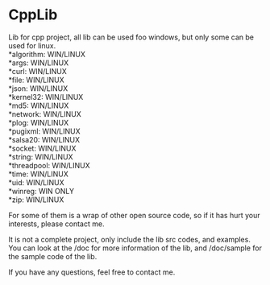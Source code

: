 # CppLib
Lib for cpp project, all lib can be used foo windows, but only some can be used for linux.<br/>
*algorithm: WIN/LINUX<br/>
*args: WIN/LINUX<br/>
*curl: WIN/LINUX<br/>
*file: WIN/LINUX<br/>
*json: WIN/LINUX<br/>
*kernel32: WIN/LINUX<br/>
*md5: WIN/LINUX<br/>
*network: WIN/LINUX<br/>
*plog: WIN/LINUX<br/>
*pugixml: WIN/LINUX<br/>
*salsa20: WIN/LINUX<br/>
*socket: WIN/LINUX<br/>
*string: WIN/LINUX<br/>
*threadpool: WIN/LINUX<br/>
*time: WIN/LINUX<br/>
*uid: WIN/LINUX<br/>
*winreg: WIN ONLY<br/>
*zip: WIN/LINUX<br/>

For some of them is a wrap of other open source code, so if it has hurt your interests, please contact me.

It is not a complete project, only include the lib src codes, and examples. You can look at the <lib name>/doc for more information of the lib, and <lib name>/doc/sample for the sample code of the lib.

If you have any questions, feel free to contact me.
